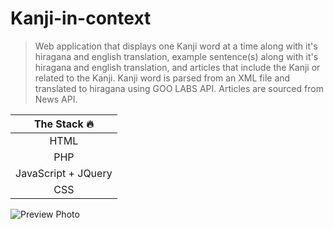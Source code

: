# Kanji-in-context

> Web application that displays one Kanji word at a time along with it's hiragana and english translation, example sentence(s) along with it's hiragana and english translation, and articles that include the Kanji or related to the Kanji. Kanji word is parsed from an XML file and translated to hiragana using GOO LABS API. Articles are sourced from News API.

| The Stack :fire:  |   
|:---:|
|HTML|
|PHP|
|JavaScript + JQuery|
|CSS|

![Preview Photo](https://user-images.githubusercontent.com/75461311/208357815-4d32aa37-d6d5-4a51-a644-5e81ed9c78fb.png)